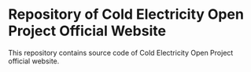# Repository of Cold Electricity Open Project Official Website
This repository contains source code of Cold Electricity Open Project official website.
